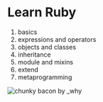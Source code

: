 # Learn Ruby

  1. basics
  2. expressions and operators
  3. objects and classes
  4. inheritance
  5. module and mixins
  6. extend
  7. metaprogramming
  
![chunky bacon by _why](http://presentations.sintaxi.com/img/foxes.jpg)